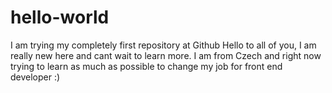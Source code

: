 # hello-world
I am trying my completely first repository at Github
Hello to all of you, I am really new here and cant wait to learn more. I am from Czech and right now trying to learn as much as possible to change my job for front end developer :)
